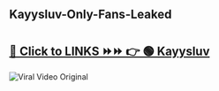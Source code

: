 
 ## Kayysluv-Only-Fans-Leaked

# <h2><a href="https://clipsfans.com/Kayysluv&ref=git">🔗 Click to LINKS ⏩⏩ 👉 🟢 Kayysluv </a></h2>

<a href="https://clipsfans.com/Kayysluv&ref=git" rel="nofollow" data-target="animated-image.originalLink"><img src="https://i.ibb.co.com/xMMVF88/686577567.gif" alt="Viral Video Original" style="max-width: 100%; display: inline-block;" data-target="animated-image.originalImage"></a>
